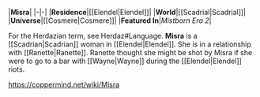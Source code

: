 |**Misra**|
|-|-|
|**Residence**|[[Elendel\|Elendel]]|
|**World**|[[Scadrial\|Scadrial]]|
|**Universe**|[[Cosmere\|Cosmere]]|
|**Featured In**|*Mistborn Era 2*|

For the Herdazian term, see Herdaz#Language.
**Misra** is a [[Scadrian\|Scadrian]] woman in [[Elendel\|Elendel]]. She is in a relationship with [[Ranette\|Ranette]].
Ranette thought she might be shot by Misra if she were to go to a bar with [[Wayne\|Wayne]] during the [[Elendel\|Elendel]] riots.



https://coppermind.net/wiki/Misra